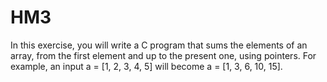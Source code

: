 # HM3

In this exercise, you will write a C program that sums the elements of an array, from the first element and up
to the present one, using pointers. For example, an input a = [1, 2, 3, 4, 5] will become a = [1, 3, 6, 10, 15].

